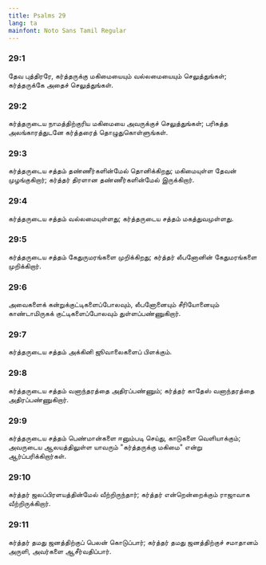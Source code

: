 ```yaml
---
title: Psalms 29
lang: ta
mainfont: Noto Sans Tamil Regular
---
```


###  29:1

தேவ புத்திரரே, கர்த்தருக்கு மகிமையையும் வல்லமையையும் செலுத்துங்கள்; கர்த்தருக்கே அதைச் செலுத்துங்கள்.

###  29:2

கர்த்தருடைய நாமத்திற்குரிய மகிமையை அவருக்குச் செலுத்துங்கள்; பரிசுத்த அலங்காரத்துடனே கர்த்தரைத் தொழுதுகொள்ளுங்கள்.

###  29:3

கர்த்தருடைய சத்தம் தண்ணீர்களின்மேல் தொனிக்கிறது; மகிமையுள்ள தேவன் முழங்குகிறார்; கர்த்தர் திரளான தண்ணீர்களின்மேல் இருக்கிறார்.

###  29:4

கர்த்தருடைய சத்தம் வல்லமையுள்ளது; கர்த்தருடைய சத்தம் மகத்துவமுள்ளது.

###  29:5

கர்த்தருடைய சத்தம் கேதுருமரங்களை முறிக்கிறது; கர்த்தர் லீபனோனின் கேதுமரங்களை முறிக்கிறார்.

###  29:6

அவைகளைக் கன்றுக்குட்டிகளைப்போலவும், லீபனோனையும் சீரியோனையும் காண்டாமிருகக் குட்டிகளைப்போலவும் துள்ளப்பண்ணுகிறார்.

###  29:7

கர்த்தருடைய சத்தம் அக்கினி ஜூவாலைகளைப் பிளக்கும்.

###  29:8

கர்த்தருடைய சத்தம் வனாந்தரத்தை அதிரப்பண்ணும்; கர்த்தர் காதேஸ் வனாந்தரத்தை அதிரப்பண்ணுகிறார்.

###  29:9

கர்த்தருடைய சத்தம் பெண்மான்களை ஈனும்படி செய்து, காடுகளை வெளியாக்கும்; அவருடைய ஆலயத்திலுள்ள யாவரும் &quot;கர்த்தருக்கு மகிமை&quot; என்று ஆர்ப்பரிக்கிறார்கள்.

###  29:10

கர்த்தர் ஜலப்பிரளயத்தின்மேல் வீற்றிருந்தார்; கர்த்தர் என்றென்றைக்கும் ராஜாவாக வீற்றிருக்கிறார்.

###  29:11

கர்த்தர் தமது ஜனத்திற்குப் பெலன் கொடுப்பார்; கர்த்தர் தமது ஜனத்திற்குச் சமாதானம் அருளி, அவர்களை ஆசீர்வதிப்பார்.


